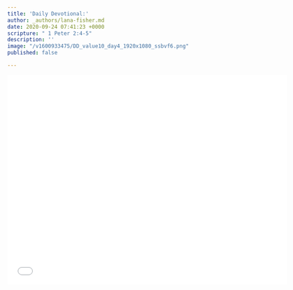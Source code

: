 ```yaml
---
title: 'Daily Devotional:'
author: _authors/lana-fisher.md
date: 2020-09-24 07:41:23 +0000
scripture: " 1 Peter 2:4-5"
description: ''
image: "/v1600933475/DD_value10_day4_1920x1080_ssbvf6.png"
published: false

---
```

<iframe src="[https://player.vimeo.com/video/461295100](https://player.vimeo.com/video/461295100 "https://player.vimeo.com/video/461295100")" width="640" height="480" frameborder="0" allow="autoplay; fullscreen" allowfullscreen></iframe>
